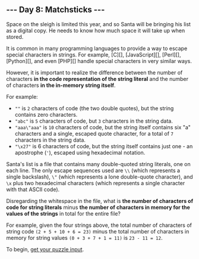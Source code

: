 ## --- Day 8: Matchsticks ---

Space on the sleigh is limited this year, and so Santa will be bringing his
list as a digital copy. He needs to know how much space it will take up when
stored.

It is common in many programming languages to provide a way to escape special
characters in strings. For example, [C][], [JavaScript][], [Perl][],
[Python][], and even [PHP][] handle special characters in very similar ways.

However, it is important to realize the difference between the number of
characters **in the code representation of the string literal** and the number
of characters **in the in-memory string itself**.

For example:

- `""` is `2` characters of code (the two double quotes), but the string
  contains zero characters.
- `"abc"` is `5` characters of code, but `3` characters in the string data.
- `"aaa\"aaa"` is `10` characters of code, but the string itself contains six
  "a" characters and a single, escaped quote character, for a total of `7`
  characters in the string data.
- `"\x27"` is 6 characters of code, but the string itself contains just one -
  an apostrophe (`'`), escaped using hexadecimal notation.

Santa's list is a file that contains many double-quoted string literals, one on
each line. The only escape sequences used are `\\` (which represents a single
backslash), `\"` (which represents a lone double-quote character), and `\x`
plus two hexadecimal characters (which represents a single character with that
ASCII code).

Disregarding the whitespace in the file, what is **the number of characters of
code for string literals** minus **the number of characters in memory for the
values of the strings** in total for the entire file?

For example, given the four strings above, the total number of characters of
string code `(2 + 5 + 10 + 6 = 23)` minus the total number of characters in
memory for string values `(0 + 3 + 7 + 1 = 11)` is `23 - 11 = 12`.

To begin, [get your puzzle input](input.txt).
